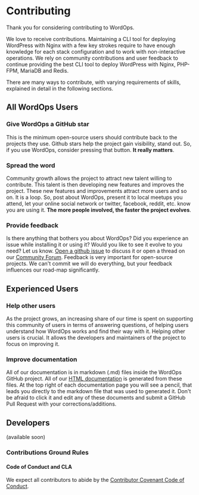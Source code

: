 # Contributing

Thank you for considering contributing to WordOps.

We love to receive contributions. Maintaining a CLI tool for deploying WordPress with Nginx with a few key strokes require to have enough knowledge for each stack configuration and to work with non-interactive operations. We rely on community contributions and user feedback to continue providing the best CLI tool to deploy WordPress with Nginx, PHP-FPM, MariaDB and Redis.

There are many ways to contribute, with varying requirements of skills, explained in detail in the following sections.

## All WordOps Users

### Give WordOps a GitHub star

This is the minimum open-source users should contribute back to the projects they use. Github stars help the project gain visibility, stand out. So, if you use WordOps, consider pressing that button. **It really matters**.

### Spread the word

Community growth allows the project to attract new talent willing to contribute. This talent is then developing new features and improves the project. These new features and improvements attract more users and so on. It is a loop. So, post about WordOps, present it to local meetups you attend, let your online social network or twitter, facebook, reddit, etc. know you are using it. **The more people involved, the faster the project evolves**.

### Provide feedback

Is there anything that bothers you about WordOps? Did you experience an issue while installing it or using it? Would you like to see it evolve to you need? Let us know. [Open a github issue](https://github.com/WordOps/WordOps/issues) to discuss it or open a thread on our [Community Forum](https://community.wordops.net/). Feedback is very important for open-source projects. We can't commit we will do everything, but your feedback influences our road-map significantly.

## Experienced Users

### Help other users

As the project grows, an increasing share of our time is spent on supporting this community of users in terms of answering questions, of helping users understand how WordOps works and find their way with it. Helping other users is crucial. It allows the developers and maintainers of the project to focus on improving it.

### Improve documentation

All of our documentation is in markdown (.md) files inside the WordOps GitHub project. All of our [HTML documentation](https://docs.wordops.net) is generated from these files. At the top right of each documentation page you will see a pencil, that leads you directly to the markdown file that was used to generated it. Don't be afraid to click it and edit any of these documents and submit a GitHub Pull Request with your corrections/additions.

## Developers

(available soon)

### Contributions Ground Rules

#### Code of Conduct and CLA

We expect all contributors to abide by the [Contributor Covenant Code of Conduct](CODE_OF_CONDUCT.md).
